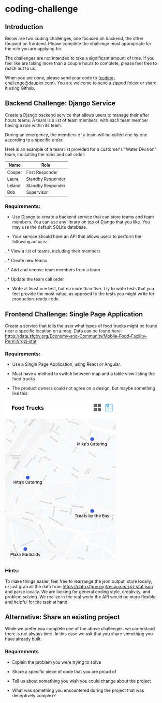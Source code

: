 # coding-challenge

## Introduction

Below are two coding challenges, one focused on backend, the other focused on frontend.  Please complete the challenge most appropriate for the role you are applying for.

The challenges are not intended to take a significant amount of time.  If you feel like  are taking more than a couple hours to complete, please feel free to reach out to us.

When you are done, please send your code to (coding-challenge@daupler.com). You are welcome to send a zipped folder or share it using Github.

## Backend Challenge: Django Service

Create a Django backend service that allows users to manage their after hours teams.  A team is a list of team members, with each team member having a role within its team.

During an emergency, the members of a team will be called one by one according to a specific order.

Here is an example of a team list provided for a customer's "Water Division" team, indicating the roles and call order:

Name | Role
--- | ---
Cooper | First Responder
Laura | Standby Responder
Leland | Standby Responder
Bob | Supervisor

### Requirements:

- Use Django to create a backend service that can store teams and team members.  You can use any library on top of Django that you like.  You may use the default SQLite database.

- Your service should have an API that allows users to perform the following actions:

..* View a list of teams, including their members

..* Create new teams

..* Add and remove team members from a team

..* Update the team call order

- Write at least one test, but no more than five.  Try to write tests that you feel provide the most value, as opposed to the tests you might write for production-ready code.


## Frontend Challenge: Single Page Application

Create a service that tells the user what types of food trucks might be found near a specific location on a map. Data can be found here: https://data.sfgov.org/Economy-and-Community/Mobile-Food-Facility-Permit/rqzj-sfat

### Requirements:

- Use a Single Page Application, using React or Angular.

- Must have a method to switch between map and a table view listing the food trucks

- The product owners could not agree on a design, but maybe something like this:

![Food Trucks](food-trucks.png)

### Hints:

To make things easier, feel free to rearrange the json output, store locally, or just grab all the data from https://data.sfgov.org/resource/rqzj-sfat.json and parse locally. We are looking for general coding style, creativity, and problem solving. We realize in the real world the API would be more flexible and helpful for the task at hand.


## Alternative: Share an existing project

While we prefer you complete one of the above challenges, we understand there is not always time.  In this case we ask that you share something you have already built.

### Requirements

- Explain the problem you were trying to solve

- Share a specific piece of code that you are proud of

- Tell us about something you wish you could change about the project

- What was something you encountered during the project that was deceptively complex?